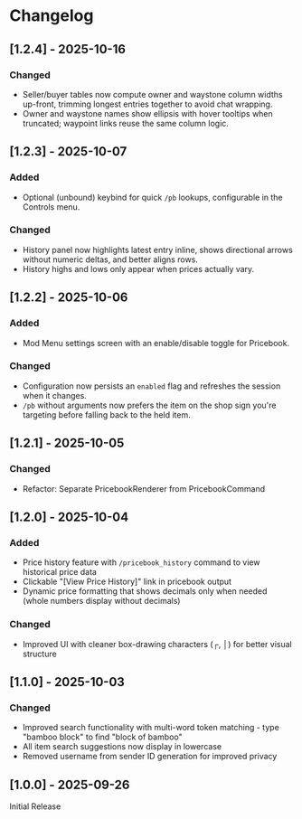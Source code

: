 # Changelog

## [1.2.4] - 2025-10-16

### Changed
- Seller/buyer tables now compute owner and waystone column widths up-front, trimming longest entries together to avoid chat wrapping.
- Owner and waystone names show ellipsis with hover tooltips when truncated; waypoint links reuse the same column logic.

## [1.2.3] - 2025-10-07

### Added
- Optional (unbound) keybind for quick `/pb` lookups, configurable in the Controls menu.

### Changed
- History panel now highlights latest entry inline, shows directional arrows without numeric deltas, and better aligns rows.
- History highs and lows only appear when prices actually vary.

## [1.2.2] - 2025-10-06

### Added
- Mod Menu settings screen with an enable/disable toggle for Pricebook.

### Changed
- Configuration now persists an `enabled` flag and refreshes the session when it changes.
- `/pb` without arguments now prefers the item on the shop sign you're targeting before falling back to the held item.

## [1.2.1] - 2025-10-05

### Changed
- Refactor: Separate PricebookRenderer from PricebookCommand

## [1.2.0] - 2025-10-04

### Added
- Price history feature with `/pricebook_history` command to view historical price data
- Clickable "[View Price History]" link in pricebook output
- Dynamic price formatting that shows decimals only when needed (whole numbers display without decimals)

### Changed
- Improved UI with cleaner box-drawing characters (┌, │) for better visual structure

## [1.1.0] - 2025-10-03

### Changed
- Improved search functionality with multi-word token matching - type "bamboo block" to find "block of bamboo"
- All item search suggestions now display in lowercase
- Removed username from sender ID generation for improved privacy


## [1.0.0] - 2025-09-26

Initial Release
